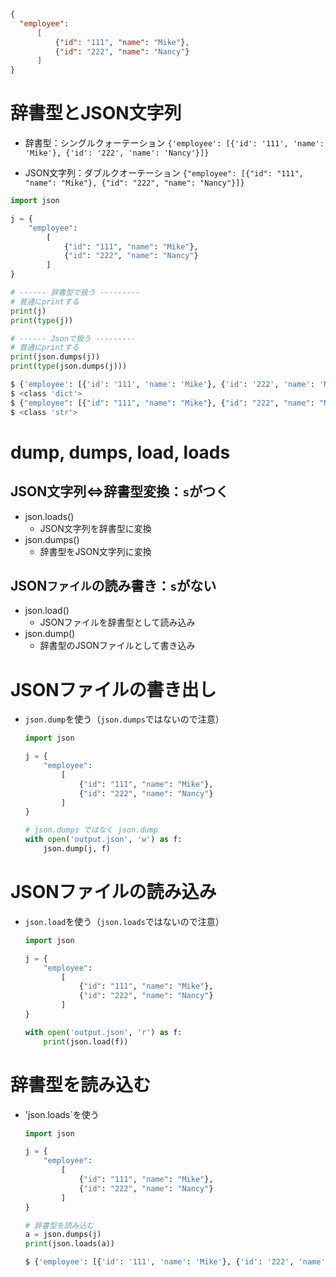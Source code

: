 ```json
{
  "employee":
      [
          {"id": "111", "name": "Mike"},
          {"id": "222", "name": "Nancy"}
      ]
}
```


# 辞書型とJSON文字列
- 辞書型：シングルクォーテーション
  `{'employee': [{'id': '111', 'name': 'Mike'}, {'id': '222', 'name': 'Nancy'}]}`

- JSON文字列：ダブルクオーテーション
  `{"employee": [{"id": "111", "name": "Mike"}, {"id": "222", "name": "Nancy"}]}`


```python
import json

j = {
    "employee":
        [
            {"id": "111", "name": "Mike"},
            {"id": "222", "name": "Nancy"}
        ]
}

# ------ 辞書型で扱う ---------
# 普通にprintする
print(j)
print(type(j))

# ------ Jsonで扱う ---------
# 普通にprintする
print(json.dumps(j))
print(type(json.dumps(j)))
```

```sh
$ {'employee': [{'id': '111', 'name': 'Mike'}, {'id': '222', 'name': 'Nancy'}]}
$ <class 'dict'>
$ {"employee": [{"id": "111", "name": "Mike"}, {"id": "222", "name": "Nancy"}]}
$ <class 'str'>
```

# dump, dumps, load, loads

## JSON文字列⇔辞書型変換：`s`がつく
- json.loads()
    - JSON文字列を辞書型に変換
- json.dumps()
    - 辞書型をJSON文字列に変換

## JSON`ファイル`の読み書き：`s`がない
- json.load()
    - JSONファイルを辞書型として読み込み
- json.dump()
    - 辞書型のJSONファイルとして書き込み

# JSONファイルの書き出し
- `json.dump`を使う（`json.dumps`ではないので注意）
    ```python
    import json

    j = {
        "employee":
            [
                {"id": "111", "name": "Mike"},
                {"id": "222", "name": "Nancy"}
            ]
    }

    # json.dumps ではなく json.dump
    with open('output.json', 'w') as f:
        json.dump(j, f)
    ```
    
# JSONファイルの読み込み
- `json.load`を使う（`json.loads`ではないので注意）

    ```python
    import json

    j = {
        "employee":
            [
                {"id": "111", "name": "Mike"},
                {"id": "222", "name": "Nancy"}
            ]
    }

    with open('output.json', 'r') as f:
        print(json.load(f))
    ```
    
    
# 辞書型を読み込む
- 'json.loads`を使う
    ```python
    import json

    j = {
        "employee":
            [
                {"id": "111", "name": "Mike"},
                {"id": "222", "name": "Nancy"}
            ]
    }

    # 辞書型を読み込む
    a = json.dumps(j)
    print(json.loads(a))
    ```
    ```sh
    $ {'employee': [{'id': '111', 'name': 'Mike'}, {'id': '222', 'name': 'Nancy'}]}
    ```